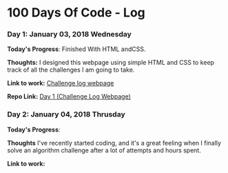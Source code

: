 # 100 Days Of Code - Log

### Day 1: January 03, 2018 Wednesday


**Today's Progress**: Finished With HTML andCSS.

**Thoughts:** I designed this webpage using simple HTML and CSS to keep track of all the challenges I am going to take.

**Link to work:** [Challenge log webpage](http://khudania.gihtub.io/landingPage)

**Repo Link:** [Day 1 (Challenge Log Webpage)](https://github.com/khudania/Challenge-log-webpage)


### Day 2: January 04, 2018 Thrusday

**Today's Progress**:

**Thoughts** I've recently started coding, and it's a great feeling when I finally solve an algorithm challenge after a lot of attempts and hours spent.

**Link to work:**
